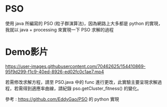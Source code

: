 # PSO
使用 java 所編寫的 PSO (粒子群演算法)，因為網路上大多都是 python 的實現，我就以 java + processing 來實現一下 PSO 求解的過程

# Demo影片
https://user-images.githubusercontent.com/70462625/154410869-95f9d299-f1c9-40ed-8926-ed02fc0c1ae7.mp4


若需修改求解方程，請至 PSO.java 中的 func 進行更改，此實驗主要呈現求解過程，若需得到適應率曲線，請紀錄 pso.getCluster_fitness() 的變化。

參考 : https://github.com/EddyGao/PSO 的 python 實現
